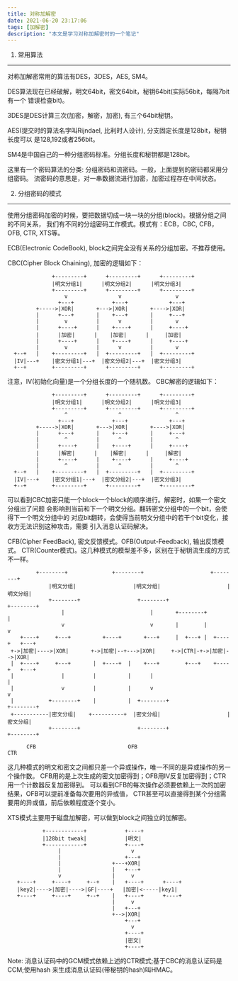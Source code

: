 ```yaml
---
title: 对称加解密
date: 2021-06-20 23:17:06
tags: [加解密]
description: "本文是学习对称加解密时的一个笔记"
---
```


1. 常用算法
-----------

对称加解密常用的算法有DES，3DES，AES, SM4。

DES算法现在已经破解，明文64bit，密文64bit，秘钥64bit(实际56bit，每隔7bit有一个
错误检查bit)。

3DES是DES计算三次(加密，解密，加密), 有三个64bit秘钥。

AES(提交时的算法名字叫Rijndael, 比利时人设计), 分支固定长度是128bit，秘钥长度可以
是128,192或者256bit。

SM4是中国自己的一种分组密码标准。分组长度和秘钥都是128bit。

这里有一个密码算法的分类: 分组密码和流密码。一般，上面提到的密码都采用分组密码。
流密码的意思是，对一串数据流进行加密，加密过程存在中间状态。

2. 分组密码的模式
-----------------

使用分组密码加密的时候，要把数据切成一块一块的分组(block)。根据分组之间的不同关系，
我们有不同的分组密码工作模式。模式有：ECB，CBC, CFB，OFB, CTR, XTS等。

ECB(Electronic CodeBook), block之间完全没有关系的分组加密。不推荐使用。

CBC(Cipher Block Chaining), 加密的逻辑如下：
```
              +---------+      +---------+      +---------+
              |明文分组1|      |明文分组2|      |明文分组3|
              +---------+      +---------+      +---------+
                  v                v                 v
                +---+            +---+             +---+
         +----->|XOR|       +--->|XOR|       +---->|XOR|
         |      +---+       |    +---+       |     +---+
         |        v         |      v         |       v
         |      +----+      |    +----+      |     +----+
         |      |加密|      |    |加密|      |     |加密|
         |      +----+      |    +----+      |     +----+
         |        v         |      v         |       v
  +--+   |    +---------+   |  +---------+   |  +---------+
  |IV|---+    |密文分组1|---+  |密文分组2|---+  |密文分组3|
  +--+        +---------+      +---------+      +---------+
```
注意，IV(初始化向量)是一个分组长度的一个随机数。
CBC解密的逻辑如下：
```
              +---------+      +---------+      +---------+
              |明文分组1|      |明文分组2|      |明文分组3|
              +---------+      +---------+      +---------+
                  ^                ^                 ^
                +---+            +---+             +---+
         +----->|XOR|       +--->|XOR|       +---->|XOR|
         |      +---+       |    +---+       |     +---+
         |        ^         |      ^         |       ^
         |      +----+      |    +----+      |     +----+
         |      |解密|      |    |解密|      |     |解密|
         |      +----+      |    +----+      |     +----+
         |        ^         |      ^         |       ^
  +--+   |    +---------+   |  +---------+   |  +---------+
  |IV|---+    |密文分组1|---+  |密文分组2|---+  |密文分组3|
  +--+        +---------+      +---------+      +---------+
```
可以看到CBC加密只能一个block一个block的顺序进行。解密时，如果一个密文分组出了问题
会影响到当前和下一个明文分组。翻转密文分组中的一个bit，会使得下一个明文分组中的
对应bit翻转，会使得当前明文分组中的若干个bit变化，接收方无法识别这种攻击，需要
引入消息认证码解决。

CFB(Cipher FeedBack), 密文反馈模式。OFB(Output-Feedback), 输出反馈模式。
CTR(Counter模式)。这几种模式的模型差不多，区别在于秘钥流生成的方式不一样。
```
	     +--------+   	         +--------+                     +--------+
             |明文分组|                  |明文分组|                     |明文分组|
             +--------+                  +--------+                     +--------+
                 |                           |       +--------+             |     
                 v                           v       |        |             v     
    +----+     +---+          +----+       +---+     |  +---+ |  +----+   +---+   
 +->|加密|---->|XOR|       +->|加密|--+--->|XOR|     +->|CTR|-+->|加密|-->|XOR|   
 |  +----+     +---+       |  +----+  |    +---+        +---+    +----+   +---+   
 |               |         |          |      |                              |     
 |               v         |          |      v                              v     
 |           +--------+    |          |  +--------+                     +--------+
 +-----------|密文分组|    +----------+  |密文分组|                     |密文分组|
             +--------+                  +--------+                     +--------+
    
      CFB                             OFB                           CTR
```
这几种模式的明文和密文之间都只差一个异或操作，唯一不同的是异或操作的另一个操作数。
CFB用的是上次生成的密文加密得到；OFB用IV反复加密得到；CTR用一个计数器反复加密得到。
可以看到CFB的每次操作必须要依赖上一次的加密结果，OFB可以提前准备每次要用的异或值，
CTR甚至可以直接得到某个分组需要用的异或值，前后依赖程度逐个变小。

XTS模式主要用于磁盘加解密，可以做到block之间独立的加解密。
```
           +------------+            +----+
           |128bit tweak|            |明文|
           +------------+            +----+
                |                      v
                |                    +---+
                |                +---+XOR|
                |                |   +---+
                v                |     v
   +----+     +----+     +--+    |   +----+      +----+
   |key2|---->|加密|---->|GF|----+   |加密|<-----|key1|
   +----+     +----+     +--+    |   +----+      +----+
                                 |     v
                                 |   +---+
                                 +-->|XOR|
                                     +---+
                                       v
                                     +----+
                                     |密文|
                                     +----+
```

Note: 消息认证码中的GCM模式依赖上述的CTR模式;基于CBC的消息认证码是CCM;使用hash
      来生成消息认证码(带秘钥的hash)叫HMAC。
